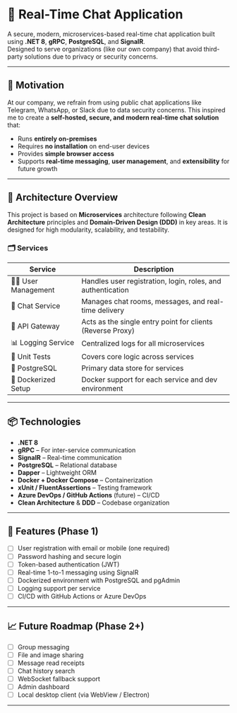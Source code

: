 # 💬 Real-Time Chat Application

A secure, modern, microservices-based real-time chat application built using **.NET 8**, **gRPC**, **PostgreSQL**, and **SignalR**.  
Designed to serve organizations (like our own company) that avoid third-party solutions due to privacy or security concerns.

---

## 🚀 Motivation

At our company, we refrain from using public chat applications like Telegram, WhatsApp, or Slack due to data security concerns. This inspired me to create a **self-hosted, secure, and modern real-time chat solution** that:

- Runs **entirely on-premises**
- Requires **no installation** on end-user devices
- Provides **simple browser access**
- Supports **real-time messaging**, **user management**, and **extensibility** for future growth

---

## 🧱 Architecture Overview

This project is based on **Microservices** architecture following **Clean Architecture** principles and **Domain-Driven Design (DDD)** in key areas. It is designed for high modularity, scalability, and testability.

### 🗂️ Services

| Service             | Description                                                |
|---------------------|------------------------------------------------------------|
| 🧑‍💼 User Management  | Handles user registration, login, roles, and authentication |
| 💬 Chat Service     | Manages chat rooms, messages, and real-time delivery       |
| 🎯 API Gateway      | Acts as the single entry point for clients (Reverse Proxy) |
| 📊 Logging Service  | Centralized logs for all microservices                     |
| 🧪 Unit Tests       | Covers core logic across services                          |
| 🐘 PostgreSQL       | Primary data store for services                            |
| 🐳 Dockerized Setup | Docker support for each service and dev environment        |

---

## 📦 Technologies

- **.NET 8**
- **gRPC** – For inter-service communication
- **SignalR** – Real-time communication
- **PostgreSQL** – Relational database
- **Dapper** – Lightweight ORM
- **Docker + Docker Compose** – Containerization
- **xUnit / FluentAssertions** – Testing framework
- **Azure DevOps / GitHub Actions** (future) – CI/CD
- **Clean Architecture** & **DDD** – Codebase organization

---

## 🧪 Features (Phase 1)

- [ ] User registration with email or mobile (one required)
- [ ] Password hashing and secure login
- [ ] Token-based authentication (JWT)
- [ ] Real-time 1-to-1 messaging using SignalR
- [ ] Dockerized environment with PostgreSQL and pgAdmin
- [ ] Logging support per service
- [ ] CI/CD with GitHub Actions or Azure DevOps
---

## 📈 Future Roadmap (Phase 2+)

- [ ] Group messaging
- [ ] File and image sharing
- [ ] Message read receipts
- [ ] Chat history search
- [ ] WebSocket fallback support
- [ ] Admin dashboard
- [ ] Local desktop client (via WebView / Electron)

---

